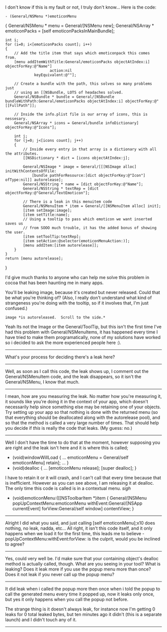 I don't know if this is my fault or not, I truly don't know... Here is the code:

    - (General/NSMenu *)emoticonMenu
{
	General/NSMenu * menu = General/[NSMenu new];
	General/NSArray * emoticonPacks = [self emoticonPacksInMainBundle];
	
	int i;
	for (i=0; i<[emoticonPacks count]; i++)
	{
		// Add the title item that says which emoticonpack this comes from.
		[menu addItemWithTitle:General/emoticonPacks objectAtIndex:i] objectForKey:@"Name"]
						action:nil 
				 keyEquivalent:@""];
		
		// Create a bundle with the path, this solves so many problems just 
		// using an [[NSBundle, LOTS of headaches solved.
		General/NSBundle * bundle = General/[NSBundle bundleWithPath:General/emoticonPacks objectAtIndex:i] objectForKey:@"[[FullPath"]];
		
		// Inside the info.plist file is our array of icons, this is nessesary.
		General/NSArray * icons = General/bundle infoDictionary] objectForKey:@"Icons"];
		
		int j;
		for (j=0; j<[icons count]; j++)
		{
			// Inside every entry in that array is a dictionary with all the attributes.
			[[NSDictionary * dict = [icons objectAtIndex:j];
			
			General/NSImage * image = General/[[[NSImage alloc] initWithContentsOfFile:
				[bundle pathForResource:[dict objectForKey:@"Icon"] ofType:nil]] autorelease];
			General/NSString * name = [dict objectForKey:@"Name"];
			General/NSString * textRep = [dict objectForKey:@"General/TextEmoticon"];
			
			// There is a leak in this menuitem code
			General/NSMenuItem * item = General/[[NSMenuItem alloc] init];
			[item setImage:image];
			[item setTitle:name];
			// Using a tooltip to pass which emoticon we want inserted saves us 
			// from SOOO much trouble, it has the added bonus of showing the user.
			[item setToolTip:textRep];
			[item setAction:@selector(emoticonMenuAction:)];
			[menu addItem:[item autorelease]];
		}
	}
	return [menu autorelease];
}

I'd give much thanks to anyone who can help me solve this problem in cocoa that has been haunting me in many apps.

You'll be leaking     image, because it's created but never released. Could that be what you're thinking of? (Also, I really don't understand what kind of strangeness you're doing with the tooltip, so if it involves that, I'm just confused.)

    image *is autoreleased.  Scroll to the side.*

Yeah Its not the Image or the General/ToolTip, but this isn't the first time I've had this problem with General/NSMenuItems, it has happened every time I have tried to make them programatically, none of my solutions have worked so i decided to ask the more experienced people here :).

----

What's your process for deciding there's a leak here?  

----

Well, as soon as I call this code, the leak shows up, I comment out the General/NSMenuItem code, and the leak disappears, so it isn't the General/NSMenu, I know that much.

----

I mean, how are you measuring the leak.  No matter how you're measuring it, it sounds like you're doing it in the context of your app, which doesn't necessarily help since something else may be retaining one of your objects.  Try setting up your app so that nothing is done with the returned menu (so that everything should be deallocated along with the autorelease pool), and so that the method is called a very large number of times.  That should help you decide if *this* is really the code that leaks.  (My guess: no.)

----

Well I don't have the time to do that at the moment, however supposing you are right and the leak isn't here and it is where this is called;

    
- (void)windowWillLoad
{
	...
	emoticonMenu = General/self emoticonMenu] retain];
	...
}
- (void)dealloc {
	...
	[emoticonMenu release];
	[super dealloc];
}


I have to retain it or it will crash, and I can't call that every time because that is inefficient. However as you can see above, I am releasing it at dealloc. The only time this code is called is in a contextual menu. *sigh* 

    
- (void)emoticonMenu:([[NSToolbarItem *)item
{
	General/[NSMenu popUpContextMenu:emoticonMenu 
				   withEvent:General/[NSApp currentEvent] 
					 forView:General/self window] contentView;
}


----

Alright I did what you said, and just calling [self emoticonMenu];x10 does nothing, no leak, nadda, etc... All right, it isn't this code itself, and it only happens when we load it for the first time, this leads me to believe -popUpContextMenu:withEvent:forView: is the culprit, would you be inclined to agree?

----

Yes, could very well be.  I'd make sure that your containing object's dealloc method is actually called, though.  What are you seeing in your tool?  What is leaking?  Does it leak more if you use the popup menu more than once?  Does it not leak if you never call up the popup menu?

----

It did leak when i called the popup more then once when i told the popup to call the generated menu every time it popped up, now it leaks only once, but yes it only happens when you call the popup not before.

The strange thing is it doesn't always leak, for instance now I'm getting 0 leaks for 0 total leaked bytes, but ten minutes ago it didn't (this is a separate launch) and I didn't touch any of it.

----